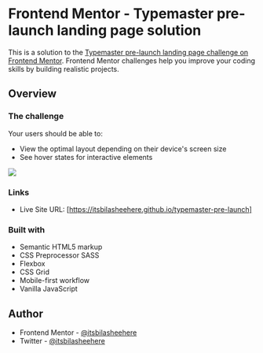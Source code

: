 # Frontend Mentor - Typemaster pre-launch landing page solution

This is a solution to the [Typemaster pre-launch landing page challenge on Frontend Mentor](). Frontend Mentor challenges help you improve your coding skills by building realistic projects.

## Overview

### The challenge

Your users should be able to:

- View the optimal layout depending on their device's screen size
- See hover states for interactive elements

![](https://res.cloudinary.com/drcwups2n/image/upload/v1729585465/typemaster_sycmfq.jpg)

### Links

- Live Site URL: [https://itsbilasheehere.github.io/typemaster-pre-launch]

### Built with

- Semantic HTML5 markup
- CSS Preprocessor SASS
- Flexbox
- CSS Grid
- Mobile-first workflow
- Vanilla JavaScript

## Author

- Frontend Mentor - [@itsbilasheehere](https://www.frontendmentor.io/profile/itsbilasheehere)
- Twitter - [@itsbilasheehere](https://www.twitter.com/itsbilasheehere)
